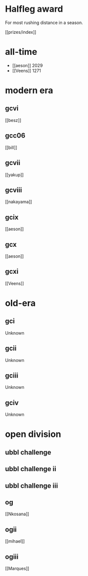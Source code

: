 # Halfleg award

For most rushing distance in a season.

[[prizes/index]]

# all-time

* [[aeson]] 2029
* [[Veens]] 1271

# modern era

## gcvi

[[besz]]

## gcc06

[[bill]]

## gcvii

[[yakup]]

## gcviii

[[nakayama]]

## gcix

[[aeson]]

## gcx

[[aeson]]

## gcxi

[[Veens]]


# old-era

## gci

Unknown

## gcii

Unknown

## gciii

Unknown

## gciv

Unknown

# open division

## ubbl challenge

## ubbl challenge ii

## ubbl challenge iii

## og

[[Nkosana]]

## ogii

[[mihael]]

## ogiii

[[Marques]]

